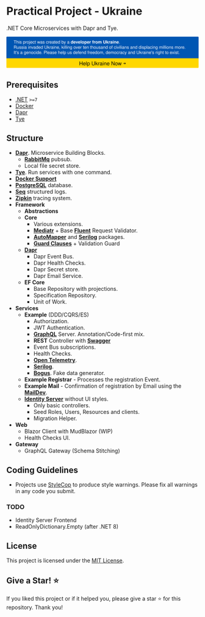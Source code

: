 # Practical Project - Ukraine
.NET Core Microservices with Dapr and Tye.

[![SWUbanner](https://raw.githubusercontent.com/vshymanskyy/StandWithUkraine/main/banner-direct-single.svg)](https://github.com/vshymanskyy/StandWithUkraine/blob/main/docs/README.md)

## Prerequisites

- [.NET](https://dotnet.microsoft.com/download) `>=7`
- [Docker](https://www.docker.com/get-started)
- [Dapr](https://docs.dapr.io/getting-started/)
- [Tye](https://github.com/dotnet/tye/blob/main/docs/getting_started.md)

## Structure
- **[Dapr](https://dapr.io/)**. Microservice Building Blocks.
  - **[RabbitMq](https://www.rabbitmq.com/)** pubsub.
  - Local file secret store.
- **[Tye](https://github.com/dotnet/tye)**. Run services with one command.
- **[Docker Support](https://docs.docker.com/)**
- **[PostgreSQL](https://www.postgresql.org/)** database.
- **[Seq](https://datalust.co/seq)** structured logs.
- **[Zipkin](https://zipkin.io/)** tracing system.
- **Framework**
  - **Abstractions**
  - **Core**
    - Various extensions.
    - **[Mediatr](https://github.com/jbogard/MediatR)** + Base **[Fluent](https://github.com/FluentValidation)** Request Validator.
    - **[AutoMapper](https://automapper.org/)** and **[Serilog](https://serilog.net/)** packages.
    - **[Guard Clauses](https://github.com/ardalis/GuardClauses)** + Validation Guard
  - **[Dapr](https://dapr.io/)**
    - Dapr Event Bus.
    - Dapr Health Checks.
    - Dapr Secret store.
    - Dapr Email Service.
  - **EF Core**
    - Base Repository with projections.
    - Specification Repository.
    - Unit of Work.
- **Services**
  - **Example** (DDD/CQRS/ES)
    - Authorization.
    - JWT Authentication.
    - **[GraphQL](https://graphql.org/)** Server. Annotation/Code-first mix.
    - **REST** Controller with **[Swagger](https://swagger.io/)**
    - Event Bus subscriptions.
    - Health Checks.
    - **[Open Telemetry](https://opentelemetry.io/)**.
    - **[Serilog](https://serilog.net/)**.
    - **[Bogus](https://github.com/bchavez/Bogus)**. Fake data generator.
  - **Example Registrar** - Processes the registration Event.
  - **Example Mail** - Confirmation of registration by Email using the **[MailDev](https://github.com/maildev/maildev)**.
  - **[Identity Server](https://duendesoftware.com/products/identityserver)** without UI styles.
    - Only basic controllers.
    - Seed Roles, Users, Resources and clients.
    - Migration Helper.
- **Web**
  - Blazor Client with MudBlazor (WIP)
  - Health Checks UI.
- **Gateway**
  - GraphQL Gateway (Schema Stitching)

## Coding Guidelines
- Projects use [StyleCop](https://github.com/DotNetAnalyzers/StyleCopAnalyzers) to produce style warnings. Please fix all warnings in any code you submit.

### TODO
- Identity Server Frontend
- ReadOnlyDictionary.Empty (after .NET 8)

## License

This project is licensed under the [MIT License](./LICENSE).


## Give a Star! :star:

If you liked this project or if it helped you, please give a star :star: for this repository. Thank you!